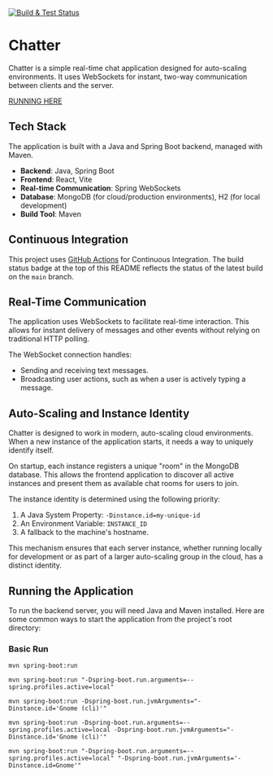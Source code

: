 [![Build & Test Status](https://github.com/TonyKennah/Chatter/actions/workflows/maven.yml/badge.svg)](https://github.com/TonyKennah/Chatter/actions/workflows/maven.yml)

# Chatter

Chatter is a simple real-time chat application designed for auto-scaling environments. It uses WebSockets for instant, two-way communication between clients and the server.

[RUNNING HERE](https://chatter-w5wx.onrender.com/)

## Tech Stack

The application is built with a Java and Spring Boot backend, managed with Maven.

*   **Backend**: Java, Spring Boot
*   **Frontend**: React, Vite
*   **Real-time Communication**: Spring WebSockets
*   **Database**: MongoDB (for cloud/production environments), H2 (for local development)
*   **Build Tool**: Maven

## Continuous Integration

This project uses [GitHub Actions](https://github.com/TonyKennah/Chatter/actions) for Continuous Integration. The build status badge at the top of this README reflects the status of the latest build on the `main` branch.

## Real-Time Communication

The application uses WebSockets to facilitate real-time interaction. This allows for instant delivery of messages and other events without relying on traditional HTTP polling.

The WebSocket connection handles:
*   Sending and receiving text messages.
*   Broadcasting user actions, such as when a user is actively typing a message.

## Auto-Scaling and Instance Identity

Chatter is designed to work in modern, auto-scaling cloud environments. When a new instance of the application starts, it needs a way to uniquely identify itself.

On startup, each instance registers a unique "room" in the MongoDB database. This allows the frontend application to discover all active instances and present them as available chat rooms for users to join.

The instance identity is determined using the following priority:
1.  A Java System Property: `-Dinstance.id=my-unique-id`
2.  An Environment Variable: `INSTANCE_ID`
3.  A fallback to the machine's hostname.

This mechanism ensures that each server instance, whether running locally for development or as part of a larger auto-scaling group in the cloud, has a distinct identity.

## Running the Application

To run the backend server, you will need Java and Maven installed. Here are some common ways to start the application from the project's root directory:

### Basic Run
```shell
mvn spring-boot:run
```


```shell
mvn spring-boot:run "-Dspring-boot.run.arguments=--spring.profiles.active=local"
```

```shell
mvn spring-boot:run -Dspring-boot.run.jvmArguments="-Dinstance.id='Gnome (cli)'"
```

```shell
mvn spring-boot:run -Dspring-boot.run.arguments=--spring.profiles.active=local -Dspring-boot.run.jvmArguments="-Dinstance.id='Gnome (cli)'"
```

```shell
mvn spring-boot:run "-Dspring-boot.run.arguments=--spring.profiles.active=local" "-Dspring-boot.run.jvmArguments='-Dinstance.id=Gnome'"
```